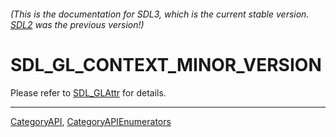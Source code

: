 ###### (This is the documentation for SDL3, which is the current stable version. [SDL2](https://wiki.libsdl.org/SDL2/) was the previous version!)
# SDL_GL_CONTEXT_MINOR_VERSION

Please refer to [SDL_GLAttr](SDL_GLAttr) for details.

----
[CategoryAPI](CategoryAPI), [CategoryAPIEnumerators](CategoryAPIEnumerators)

